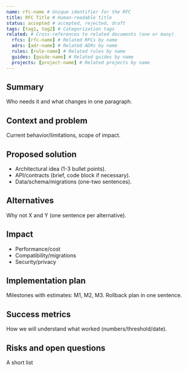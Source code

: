 ```yaml
---
name: rfc-name # Unique identifier for the RFC
title: RFC Title # Human-readable title
status: accepted # accepted, rejected, draft
tags: [tag1, tag2] # Categorization tags
related: # Cross-references to related documents (one or many)
  rfcs: [rfc-name] # Related RFCs by name
  adrs: [adr-name] # Related ADRs by name
  rules: [rule-name] # Related rules by name
  guides: [guide-name] # Related guides by name
  projects: [project-name] # Related projects by name
---
```


## Summary

Who needs it and what changes in one paragraph.

## Context and problem

Current behavior/limitations, scope of impact.

## Proposed solution

- Architectural idea (1-3 bullet points).
- API/contracts (brief, code block if necessary).
- Data/schema/migrations (one-two sentences).

## Alternatives

Why not X and Y (one sentence per alternative).

## Impact

- Performance/cost
- Compatibility/migrations
- Security/privacy

## Implementation plan

Milestones with estimates: M1, M2, M3. Rollback plan in one sentence.

## Success metrics

How we will understand what worked (numbers/threshold/date).

## Risks and open questions

A short list
